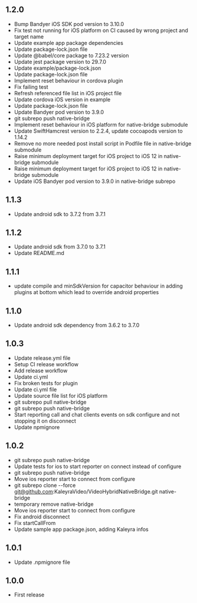 ## 1.2.0

- Bump Bandyer iOS SDK pod version to 3.10.0
- Fix test not running for iOS platform on CI caused by wrong project and target name
- Update example app package dependencies
- Update package-lock.json file
- Update @babel/core package to 7.23.2 version
- Update jest package version to 29.7.0
- Update example/package-lock.json
- Update package-lock.json file
- Implement reset behaviour in cordova plugin
- Fix failing test
- Refresh referenced file list in iOS project file
- Update cordova iOS version in example
- Update package-lock.json file
- Update Bandyer pod version to 3.9.0
- git subrepo push native-bridge
- Implement reset behaviour in iOS platform for native-bridge submodule
- Update SwiftHamcrest version to 2.2.4, update cocoapods version to 1.14.2
- Remove no more needed post install script in Podfile file in native-bridge submodule
- Raise minimum deployment target for iOS project to iOS 12 in native-bridge submodule
- Raise minimum deployment target for iOS project to iOS 12 in native-bridge submodule
- Update iOS Bandyer pod version to 3.9.0 in native-bridge subrepo

## 1.1.3

- Update android sdk to 3.7.2 from 3.7.1

## 1.1.2

- Update android sdk from 3.7.0 to 3.7.1
- Update README.md

## 1.1.1

- update compile and minSdkVersion for capacitor behaviour in adding plugins at bottom which lead to override android properties

## 1.1.0

- Update android sdk dependency from 3.6.2 to 3.7.0

## 1.0.3

- Update release.yml file
- Setup CI release workflow
- Add release workflow
- Update ci.yml
- Fix broken tests for plugin
- Update ci.yml file
- Update source file list for iOS platform
- git subrepo pull native-bridge
- git subrepo push native-bridge
- Start reporting call and chat clients events on sdk configure and not stopping it on disconnect
- Update npmignore

## 1.0.2

- git subrepo push native-bridge
- Update tests for ios to start reporter on connect instead of configure
- git subrepo push native-bridge
- Move ios reporter start to connect from configure
- git subrepo clone --force git@github.com:KaleyraVideo/VideoHybridNativeBridge.git native-bridge
- temporary remove native-bridge
- Move ios reporter start to connect from configure
- Fix android disconnect
- Fix startCallFrom
- Update sample app package.json, adding Kaleyra infos

## 1.0.1

- Update .npmignore file

## 1.0.0

- First release
